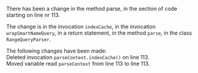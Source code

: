 There has been a change in the method parse, in the section of code starting on line nr 113.
  
The change is in the invocation ```indexCache```, in the invocation ```wrapSmartNameQuery```, in a return statement, in the method ```parse```, in the class ```RangeQueryParser```.
  
The following changes have been made:  
Deleted invocation ```parseContext.indexCache()``` on line 113.  
Moved variable read ```parseContext``` from line 113 to line 113.  
